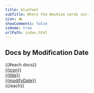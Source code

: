 ```yaml
---
title: bluefeet
subTitle: Where the Wookiee nerds out.
icon: ⛺
showComments: false
isHome: true
urlPath: index.html
---
```


## Docs by Modification Date

<div class="row row-cols-1 row-cols-lg-2">
{{#each docs}}
  <div class="col">
    <a href="{{urlPath}}">
      <div class="row doc-tile">
        <div class="col-auto doc-tile-icon">{{icon}}</div>
        <div class="col doc-tile-title">{{title}}</div>
        <div class="col-auto doc-tile-date">{{modifyDate}}</div>
      </div>
    </a>
  </div>
{{/each}}
</div>
